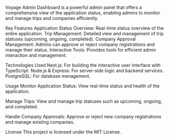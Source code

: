 Voyage Admin Dashboard is a powerful admin panel that offers a comprehensive view of the application status, enabling admins to monitor and manage trips and companies efficiently.

Key Features
Application Status Overview: Real-time status overview of the entire application.
Trip Management: Detailed view and management of trip statuses (upcoming, ongoing, completed).
Company Approval Management: Admins can approve or reject company registrations and manage their status.
Interactive Tools: Provides tools for efficient admin interaction and management.

Technologies Used
Next.js: For building the interactive user interface with TypeScript.
Node.js & Express: For server-side logic and backend services.
PostgreSQL: For database management.


Usage
Monitor Application Status:
View real-time status and health of the application.

Manage Trips:
View and manage trip statuses such as upcoming, ongoing, and completed.

Handle Company Approvals:
Approve or reject new company registrations and manage existing companies.


License
This project is licensed under the MIT License.
